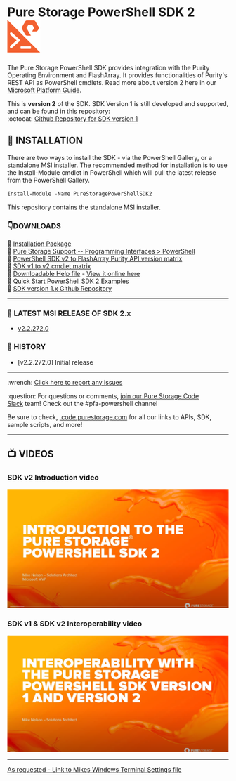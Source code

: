 
# Pure Storage PowerShell SDK 2 &nbsp;&nbsp; <img src="/images/pure_powershell_sdk.png">


The Pure Storage PowerShell SDK provides integration with the Purity Operating Environment and FlashArray. It provides functionalities of Purity's REST API as PowerShell cmdlets. Read more about version 2 here in our [Microsoft Platform Guide](https://support.purestorage.com/Solutions/Microsoft_Platform_Guide/a_Windows_PowerShell).

This is __version 2__ of the SDK. SDK Version 1 is still developed and supported, and can be found in this repository:<br>
:octocat: [Github Repository for SDK version 1](https://www.github.com/PureStorage-Connect/PowerShellSDK)

## :floppy_disk: INSTALLATION
There are two ways to install the SDK - via the PowerShell Gallery, or a standalone MSI installer. The recommended method for installation is to use the Install-Module cmdlet in PowerShell which will pull the latest release from the PowerShell Gallery.
```powershell
Install-Module -Name PureStoragePowerShellSDK2
```
This repository contains the standalone MSI installer.

### :point_down:DOWNLOADS
:small_orange_diamond: [Installation Package](https://github.com/PureStorage-Connect/PowerShellSDK2/blob/master/PurePowerShellSDKInstaller.msi)<br>
:small_orange_diamond: [Pure Storage Support -- Programming Interfaces > PowerShell](https://support.purestorage.com/Solutions/Microsoft_Platform_Guide/a_Windows_PowerShell)<br>
:small_orange_diamond: [PowerShell SDK v2 to FlashArray Purity API version matrix](https://github.com/PureStorage-Connect/PowerShellSDK2/blob/master/Pure_SDKv2-Purity_APIs_Matrix.csv)<br>
:small_orange_diamond: [SDK v1 to v2 cmdlet matrix](https://github.com/PureStorage-Connect/PowerShellSDK2/blob/master/Pure_Storage_PowerShell_SDK_v1_to_V2_cmdlet_Matrix.pdf)<br>
:small_orange_diamond: [Downloadable Help file](https://github.com/PureStorage-Connect/PowerShellSDK2/blob/master/PureStoragePowerShellSDK2-Help.html) - [View it online here](https://htmlpreview.github.io/?https://github.com/PureStorage-Connect/PowerShellSDK2/blob/master/PureStoragePowerShellSDK2-Help.html)<br>
:small_orange_diamond: [Quick Start PowerShell SDK 2 Examples](https://github.com/PureStorage-Connect/PowerShellSDK2/blob/master/SDK2-Examples.ps1)<br>
:small_orange_diamond: [SDK version 1.x Github Repository](https://www.github.com/PureStorage-Connect/PowerShellSDK)

<!-- wp:separator -->
<hr class="wp-block-separator"/>
<!-- /wp:separator -->

### :rocket: LATEST MSI RELEASE OF SDK 2.x
* [v2.2.272.0](https://github.com/PureStorage-Connect/PowerShellSDK/releases/tag/v1.17.3)

### :date: HISTORY
* [v2.2.272.0] Initial release


<!-- wp:separator -->
<hr class="wp-block-separator"/>
<!-- /wp:separator -->

<!-- wp:paragraph -->
<p> :wrench: <a href="https://github.com/PureStorage-Connect/PowerShellSDK2/issues">Click here to report any issues</a></p>
<!-- /wp:paragraph -->

<!-- wp:paragraph -->
<p> :question: For questions or comments,&nbsp;<a href="https://codeinvite.purestorage.com/">join our Pure Storage Code Slack</a>&nbsp;team! Check out the #pfa-powershell channel</p>
<!-- /wp:paragraph -->

<!-- wp:paragraph -->
<p>Be sure to check,&nbsp;<a href="https://code.purestorage.com/"> code.purestorage.com</a> for all our links to APIs, SDK, sample scripts, and more!</p>
<!-- /wp:paragraph -->

<!-- wp:separator -->
<hr class="wp-block-separator"/>
<!-- /wp:separator -->

## :tv: VIDEOS
### SDK v2 Introduction video <br>
[![](/images/introv2.png)](http://www.youtube.com/watch?v=WHJbojMHy8M "Pure PowerShell SDK v2")
<br>
### SDK v1 & SDK v2 Interoperability video <br>
[![](/images/interop.png)](http://www.youtube.com/watch?v=R7rYRl7feGM "Pure PowerShell SDK v2")

<!-- wp:separator -->
<hr class="wp-block-separator"/>
<!-- /wp:separator -->

[As requested - Link to Mikes Windows Terminal Settings file](https://github.com/mikenelson-io/MSTerminal)


